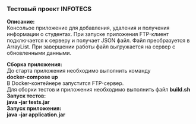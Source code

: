 <h3>Тестовый проект INFOTECS</h3>

<b>Описание:</b><br/>
Консольое приложение для добавления, удаления и получения информации о студентах.
При запуске приложения FTP-клиент подключается к серверу и получает JSON файл. Файл преобразуется в ArrayList. При завершении работы файл выгружается на сервер с обновленными данными.

<b>Сборка приложения:</b><br/>
До старта приложения необходимо выполнить команду<br/>
<b>docker-compose up</b><br/>
В Docker-контейнере запустится FTP-сервер.<br/>
Для сборки тестов и приложения необходимо выполнить файл <b>build.sh<b><br/>
Запуск тестов:<br/>
<b>java -jar tests.jar</b><br/>
Запуск приложения:<br/>
<b>java -jar application.jar</b>



